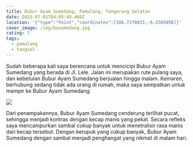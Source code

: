 ```yaml
---
title: Bubur Ayam Sumedang, Pamulang, Tangerang Selatan
date: 2023-07-01T04:05:49.469Z
location: '{"type":"Point","coordinates":[106.7278815,-6.3365956]}'
cover_image: /img/basumedang.jpg
rating: 7
tags:
  - pamulang
  - tangsel
---
```

Sudah beberapa kali saya berencana untuk mencicipi Bubur Ayam Sumedang yang berada di Jl. Lele. Jalan ini merupakan rute pulang saya, dan kebetulan Bubur Ayam Sumedang berjualan hingga malam. Kemaren, berhubung sedang tidak ada orang di rumah, maka saya sempatkan untuk mampir ke Bubur Ayam Sumedang.

![](/img/basumedang2.jpg)

Dari penampakannya, Bubur Ayam Sumedang cenderung terlihat pucat, sehingga menjadi kontras dengan kecap manis yang pekat. Secara refleks saya mencampurkan sambal cukup banyak untuk menetralisir rasa manis dari kecap tersebut. Dengan kerupuk yang cukup banyak, Bubur Ayam Sumedang dengan sambal menjadi penghangat yang nikmat di malam hari.